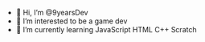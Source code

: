 - 👋 Hi, I’m @9yearsDev
- 👀 I’m interested to be a game dev
- 🌱 I’m currently learning JavaScript HTML C++ Scratch
